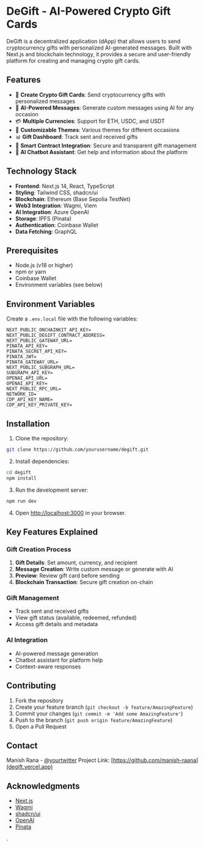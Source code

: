# DeGift - AI-Powered Crypto Gift Cards

DeGift is a decentralized application (dApp) that allows users to send cryptocurrency gifts with personalized AI-generated messages. Built with Next.js and blockchain technology, it provides a secure and user-friendly platform for creating and managing crypto gift cards.

## Features

- 🎁 **Create Crypto Gift Cards**: Send cryptocurrency gifts with personalized messages
- 🤖 **AI-Powered Messages**: Generate custom messages using AI for any occasion
- 💳 **Multiple Currencies**: Support for ETH, USDC, and USDT
- 🎨 **Customizable Themes**: Various themes for different occasions
- 📊 **Gift Dashboard**: Track sent and received gifts
- 🤝 **Smart Contract Integration**: Secure and transparent gift management
- 💬 **AI Chatbot Assistant**: Get help and information about the platform

## Technology Stack

- **Frontend**: Next.js 14, React, TypeScript
- **Styling**: Tailwind CSS, shadcn/ui
- **Blockchain**: Ethereum (Base Sepolia TestNet)
- **Web3 Integration**: Wagmi, Viem
- **AI Integration**: Azure OpenAI
- **Storage**: IPFS (Pinata)
- **Authentication**: Coinbase Wallet
- **Data Fetching**: GraphQL

## Prerequisites

- Node.js (v18 or higher)
- npm or yarn
- Coinbase Wallet
- Environment variables (see below)

## Environment Variables

Create a `.env.local` file with the following variables:

```env
NEXT_PUBLIC_ONCHAINKIT_API_KEY=
NEXT_PUBLIC_DEGIFT_CONTRACT_ADDRESS=
NEXT_PUBLIC_GATEWAY_URL=
PINATA_API_KEY=
PINATA_SECRET_API_KEY=
PINATA_JWT=
PINATA_GATEWAY_URL=
NEXT_PUBLIC_SUBGRAPH_URL=
SUBGRAPH_API_KEY=
OPENAI_API_URL=
OPENAI_API_KEY=
NEXT_PUBLIC_RPC_URL=
NETWORK_ID=
CDP_API_KEY_NAME=
CDP_API_KEY_PRIVATE_KEY=

```

## Installation

1. Clone the repository:
```bash
git clone https://github.com/yourusername/degift.git
```

2. Install dependencies:
```bash
cd degift
npm install
```

3. Run the development server:
```bash
npm run dev
```

4. Open [http://localhost:3000](http://localhost:3000) in your browser.

## Key Features Explained

### Gift Creation Process
1. **Gift Details**: Set amount, currency, and recipient
2. **Message Creation**: Write custom message or generate with AI
3. **Preview**: Review gift card before sending
4. **Blockchain Transaction**: Secure gift creation on-chain

### Gift Management
- Track sent and received gifts
- View gift status (available, redeemed, refunded)
- Access gift details and metadata

### AI Integration
- AI-powered message generation
- Chatbot assistant for platform help
- Context-aware responses

## Contributing

1. Fork the repository
2. Create your feature branch (`git checkout -b feature/AmazingFeature`)
3. Commit your changes (`git commit -m 'Add some AmazingFeature'`)
4. Push to the branch (`git push origin feature/AmazingFeature`)
5. Open a Pull Request

## Contact

Manish Rana - [@yourtwitter](https://x.com/ManishRaanaa)
Project Link: [https://github.com/manish-raana](degift.vercel.app)

## Acknowledgments

- [Next.js](https://nextjs.org/)
- [Wagmi](https://wagmi.sh/)
- [shadcn/ui](https://ui.shadcn.com/)
- [OpenAI](https://openai.com/)
- [Pinata](https://www.pinata.cloud/)

.
